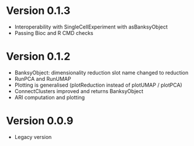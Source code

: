 
# Version 0.1.3

+ Interoperability with SingleCellExperiment with asBanksyObject
+ Passing Bioc and R CMD checks

# Version 0.1.2

+ BanksyObject: dimensionality reduction slot name changed to reduction
+ RunPCA and RunUMAP
+ Plotting is generalised (plotReduction instead of plotUMAP / plotPCA)
+ ConnectClusters improved and returns BanksyObject
+ ARI computation and plotting 

# Version 0.0.9 

+ Legacy version
